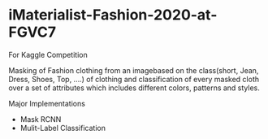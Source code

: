 # iMaterialist-Fashion-2020-at-FGVC7
For Kaggle Competition

Masking of Fashion clothing from an imagebased on the class(short, Jean, Dress, Shoes, Top, ....) of clothing
and classification of every masked cloth over a set of attributes which includes different colors, patterns and styles.

Major Implementations
- Mask RCNN
- Mulit-Label Classification

